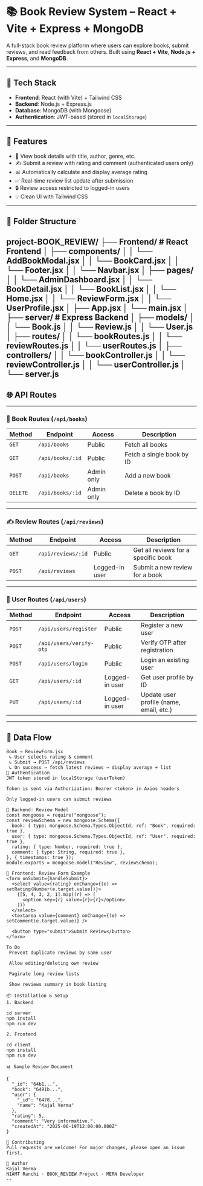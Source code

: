# 📚 Book Review System – React + Vite + Express  + MongoDB

A full-stack book review platform where users can explore books, submit reviews, and read feedback from others. Built using **React + Vite**, **Node.js + Express**, and **MongoDB**.

---
## 🧱 Tech Stack
- **Frontend**: React (with Vite) + Tailwind CSS
- **Backend**: Node.js + Express.js
- **Database**: MongoDB (with Mongoose)
- **Authentication**: JWT-based (stored in `localStorage`)
---
## 🚀 Features

- 📘 View book details with title, author, genre, etc.
- ✍️ Submit a review with rating and comment (authenticated users only)
- 📊 Automatically calculate and display average rating
- ✅ Real-time review list update after submission
- 🔒 Review access restricted to logged-in users
- 💡 Clean UI with Tailwind CSS
---
## 📁 Folder Structure

project-BOOK_REVIEW/
├── Frontend/ # React Frontend
│ ├── components/
│ │ └── AddBookModal.jsx
│ │ └── BookCard.jsx
│ │ └── Footer.jsx
│ │ └── Navbar.jsx
│ ├── pages/
│ │ └── AdminDashboard.jsx
│ │ └── BookDetail.jsx
│ │ └── BookList.jsx
│ │ └── Home.jsx
│ │ └── ReviewForm.jsx
│ │ └── UserProfile.jsx
│ ├── App.jsx
│ └── main.jsx
│
├── server/ # Express Backend
│ ├── models/
│ │ └── Book.js
│ │ └── Review.js
│ │ └── User.js
│ ├── routes/
│ │ └── bookRoutes.js
│ │ └── reviewRoutes.js
│ │ └── userRoutes.js
│ ├── controllers/
│ │ └── bookController.js
│ │ └── reviewController.js
│ │ └── userController.js
│ └── server.js
---
## 🌐 API Routes
---
### 📘 Book Routes (`/api/books`)

| Method   | Endpoint           | Access         | Description                            |
|----------|--------------------|----------------|----------------------------------------|
| `GET`    | `/api/books`       | Public         | Fetch all books                        |
| `GET`    | `/api/books/:id`   | Public         | Fetch a single book by ID              |
| `POST`   | `/api/books`       | Admin only     | Add a new book                         |
| `DELETE` | `/api/books/:id`   | Admin only     | Delete a book by ID                    |

---

### ✍️ Review Routes (`/api/reviews`)

| Method   | Endpoint             | Access         | Description                             |
|----------|----------------------|----------------|-----------------------------------------|
| `GET`    | `/api/reviews/:id`   | Public         | Get all reviews for a specific book     |
| `POST`   | `/api/reviews`       | Logged-in user | Submit a new review for a book          |

---

### 👤 User Routes (`/api/users`)

| Method   | Endpoint              | Access         | Description                                 |
|----------|-----------------------|----------------|---------------------------------------------|
| `POST`   | `/api/users/register` | Public         | Register a new user                         |
| `POST`   | `/api/users/verify-otp` | Public       | Verify OTP after registration               |
| `POST`   | `/api/users/login`    | Public         | Login an existing user                      |
| `GET`    | `/api/users/:id`      | Logged-in user | Get user profile by ID                      |
| `PUT`    | `/api/users/:id`      | Logged-in user | Update user profile (name, email, etc.)     |


---
## 🧠 Data Flow

```text
Book → ReviewForm.jsx
 ↳ User selects rating & comment
 ↳ Submit → POST /api/reviews
 ↳ On success → fetch latest reviews → display average + list
🔐 Authentication
JWT token stored in localStorage (userToken)

Token is sent via Authorization: Bearer <token> in Axios headers

Only logged-in users can submit reviews

📄 Backend: Review Model
const mongoose = require("mongoose");
const reviewSchema = new mongoose.Schema({
  book: { type: mongoose.Schema.Types.ObjectId, ref: "Book", required: true },
  user: { type: mongoose.Schema.Types.ObjectId, ref: "User", required: true },
  rating: { type: Number, required: true },
  comment: { type: String, required: true },
}, { timestamps: true });
module.exports = mongoose.model("Review", reviewSchema);

🎨 Frontend: Review Form Example
<form onSubmit={handleSubmit}>
  <select value={rating} onChange={(e) => setRating(Number(e.target.value))}>
    {[5, 4, 3, 2, 1].map((r) => (
      <option key={r} value={r}>{r}</option>
    ))}
  </select>
  <textarea value={comment} onChange={(e) => setComment(e.target.value)} />
  
  <button type="submit">Submit Review</button>
</form>

To Do
 Prevent duplicate reviews by same user

 Allow editing/deleting own review

 Paginate long review lists

 Show reviews summary in book listing

📦 Installation & Setup
1. Backend

cd server
npm install
npm run dev

2. Frontend

cd client
npm install
npm run dev

📊 Sample Review Document

{
  "_id": "64b1...",
  "book": "6491b...",
  "user": {
    "_id": "6478...",
    "name": "Kajal Verma"
  },
  "rating": 5,
  "comment": "Very informative.",
  "createdAt": "2025-06-19T12:00:00.000Z"
}

🤝 Contributing
Pull requests are welcome! For major changes, please open an issue first.

🧡 Author
Kajal Verma
NIAMT Ranchi · BOOK_REVIEW Project · MERN Developer
--

